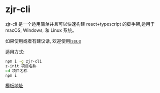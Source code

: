 # zjr-cli

zjr-cli 是一个适用简单并且可以快速构建 react+typescript 的脚手架,适用于 macOS, Windows, 和 Linux 系统。

如果使用或者有建议话, 欢迎使用[issue](https://github.com/hungeroxc/oxctpl/issues)

适用方式:

```sh
npm i -g zjr-cli
z-init 项目名称
cd 项目名称
npm i
```

[模板地址](git@github.com:pureZjr/z-tpl.git)
